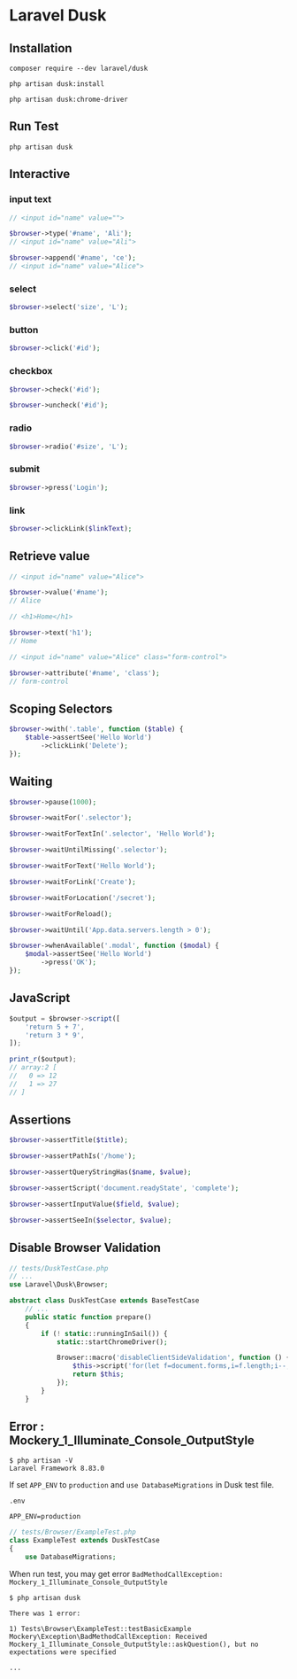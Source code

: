 # Laravel Dusk

## Installation

```
composer require --dev laravel/dusk

php artisan dusk:install

php artisan dusk:chrome-driver
```

## Run Test

```
php artisan dusk
```

## Interactive

### input text

```php
// <input id="name" value="">

$browser->type('#name', 'Ali');
// <input id="name" value="Ali">

$browser->append('#name', 'ce');
// <input id="name" value="Alice">
```

### select

```php
$browser->select('size', 'L');
```

### button

```php
$browser->click('#id');
```

### checkbox

```php
$browser->check('#id');

$browser->uncheck('#id');
```

### radio

```php
$browser->radio('#size', 'L');
```

### submit

```php
$browser->press('Login');
```

### link

```php
$browser->clickLink($linkText);
```

## Retrieve value

```php
// <input id="name" value="Alice">

$browser->value('#name');
// Alice
```

```php
// <h1>Home</h1>

$browser->text('h1');
// Home
```

```php
// <input id="name" value="Alice" class="form-control">

$browser->attribute('#name', 'class');
// form-control
```

## Scoping Selectors

```php
$browser->with('.table', function ($table) {
    $table->assertSee('Hello World')
        ->clickLink('Delete');
});
```

## Waiting

```php
$browser->pause(1000);

$browser->waitFor('.selector');

$browser->waitForTextIn('.selector', 'Hello World');

$browser->waitUntilMissing('.selector');

$browser->waitForText('Hello World');

$browser->waitForLink('Create');

$browser->waitForLocation('/secret');

$browser->waitForReload();

$browser->waitUntil('App.data.servers.length > 0');
```

```php
$browser->whenAvailable('.modal', function ($modal) {
    $modal->assertSee('Hello World')
        ->press('OK');
});
```

## JavaScript

```javascript
$output = $browser->script([
    'return 5 + 7',
    'return 3 * 9',
]);

print_r($output);
// array:2 [
//   0 => 12
//   1 => 27
// ]
```

## Assertions

```php
$browser->assertTitle($title);

$browser->assertPathIs('/home');

$browser->assertQueryStringHas($name, $value);

$browser->assertScript('document.readyState', 'complete');

$browser->assertInputValue($field, $value);

$browser->assertSeeIn($selector, $value);
```

## Disable Browser Validation

```php
// tests/DuskTestCase.php
// ...
use Laravel\Dusk\Browser;

abstract class DuskTestCase extends BaseTestCase
    // ...
    public static function prepare()
    {
        if (! static::runningInSail()) {
            static::startChromeDriver();

            Browser::macro('disableClientSideValidation', function () {
                $this->script('for(let f=document.forms,i=f.length;i--;)f[i].setAttribute("novalidate",i)');
                return $this;
            });
        }
    }
```

## Error : Mockery_1_Illuminate_Console_OutputStyle

```
$ php artisan -V
Laravel Framework 8.83.0
```

If set `APP_ENV` to `production` and `use DatabaseMigrations` in Dusk test file.

`.env`

```
APP_ENV=production
```

```php
// tests/Browser/ExampleTest.php
class ExampleTest extends DuskTestCase
{
    use DatabaseMigrations;

```

When run test, you may get error `BadMethodCallException: Mockery_1_Illuminate_Console_OutputStyle`

```
$ php artisan dusk

There was 1 error:

1) Tests\Browser\ExampleTest::testBasicExample
Mockery\Exception\BadMethodCallException: Received Mockery_1_Illuminate_Console_OutputStyle::askQuestion(), but no expectations were specified

...
```
